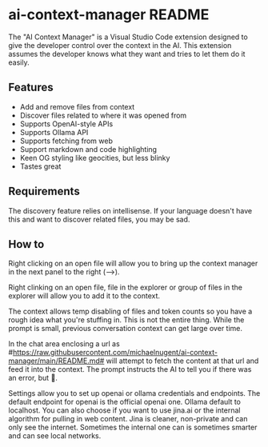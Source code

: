 # ai-context-manager README

The "AI Context Manager" is a Visual Studio Code extension designed to give the developer control over the context in the AI. This extension assumes the developer knows what they want and tries to let them do it easily.

## Features

* Add and remove files from context
* Discover files related to where it was opened from
* Supports OpenAI-style APIs
* Supports Ollama API
* Supports fetching from web
* Support markdown and code highlighting
* Keen OG styling like geocities, but less blinky
* Tastes great

## Requirements

The discovery feature relies on intellisense.  If your language doesn't have
this and want to discover related files, you may be sad.

## How to

Right clicking on an open file will allow you to bring up the context manager in the next panel to the right (-->).

Right clinking on an open file, file in the explorer or group of files in the explorer will allow you to add it to the context.

The context allows temp disabling of files and token counts so you have a rough idea what you're stuffing in.  This is not the entire thing.  While the prompt is small, previous conversation context can get large over time.

In the chat area enclosing a url as #https://raw.githubusercontent.com/michaelnugent/ai-context-manager/main/README.md# will attempt to fetch the content at that url and feed it into the context. The prompt instructs the AI to tell you if there was an error, but 🤷.

Settings allow you to set up openai or ollama credentials and endpoints.  The default endpoint for openai is the official openai one. Ollama default to localhost.  You can also choose if you want to use jina.ai or the internal algorithm for pulling in web content.  Jina is cleaner,  non-private and can only see the internet. Sometimes the internal one can is sometimes smarter and can see local networks.
